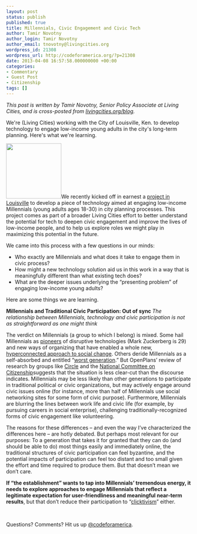 ```yaml
---
layout: post
status: publish
published: true
title: Millennials, Civic Engagement and Civic Tech
author: Tamir Novotny
author_login: Tamir Novotny
author_email: tnovotny@livingcities.org
wordpress_id: 21308
wordpress_url: http://codeforamerica.org/?p=21308
date: 2013-04-08 16:57:58.000000000 +00:00
categories:
- Commentary
- Guest Post
- Citizenship
tags: []
---
```

<em>This post is written by Tamir Novotny, Senior Policy Associate at Living Cities, and is cross-posted from <a href="http://www.livingcities.org/blog/?id=123" target="_blank">livingcities.org/blog</a>.</em>

We're (Living Cities) working with the City of Louisville, Ken. to develop technology to engage low-income young adults in the city's long-term planning. Here's what we're learning.

<a href="http://codeforamerica.org/wp-content/uploads/2013/04/louisville-skyline.jpg"><img class="alignleft size-thumbnail wp-image-21309" title="louisville skyline" src="http://codeforamerica.org/wp-content/uploads/2013/04/louisville-skyline-150x150.jpg" alt="" width="150" height="150" /></a>We recently kicked off in earnest a <a href="http://www.livingcities.org/blog/?id=106">project in Louisville</a> to develop a piece of technology aimed at engaging low-income Millennials (young adults ages 18-30) in city planning processes. This project comes as part of a broader Living Cities effort to better understand the potential for tech to deepen civic engagement and improve the lives of low-income people, and to help us explore roles we might play in maximizing this potential in the future.

We came into this process with a few questions in our minds:
<ul>
	<li>Who exactly are Millennials and what does it take to engage them in civic process?</li>
	<li>How might a new technology solution aid us in this work in a way that is meaningfully different than what existing tech does?</li>
	<li>What are the deeper issues underlying the “presenting problem” of engaging low-income young adults?</li>
</ul>
Here are some things we are learning.

<strong>Millennials and Traditional Civic Participation: Out of sync
</strong><em>The relationship between Millennials, technology and civic participation is not as straightforward as one might think</em>

The verdict on Millennials (a group to which I belong) is mixed. Some hail Millennials as <a href="http://davidburstein.com/fast-future/">pioneers</a> of disruptive technologies (Mark Zuckerberg is 29) and new ways of organizing that have enabled a whole new, <a href="https://www.google.com/url?sa=t&amp;rct=j&amp;q=&amp;esrc=s&amp;source=web&amp;cd=1&amp;cad=rja&amp;ved=0CDMQFjAA&amp;url=http%3A%2F%2Fwww.ssireview.org%2Fsite%2Fleading_in_a_hyper_connected_world&amp;ei=zEdLUeLhILD00QGK4YG4BQ&amp;usg=AFQjCNFbUO_Fs0P5rcxCWF-JJowijgItDw&amp;bvm=bv.44158598,d.dmQ">hyperconnected approach to social change</a>. Others deride Millennials as a self-absorbed and entitled “<a href="http://www.nypost.com/p/news/business/jobs/the_worst_generation_ZHtISjvJY3GglWGTlWa0gO">worst generation</a>.” But OpenPlans’ review of research by groups like <a href="http://www.civicyouth.org/tag/millennials/">Circle</a> and the <a href="http://www.ncoc.net/index.php">National Committee on Citizenship</a>suggests that the situation is less clear-cut than the discourse indicates. Millennials may be less likely than other generations to participate in traditional political or civic organizations, but may actively engage around civic issues online (for instance, more than half of Millennials use social networking sites for some form of civic purpose). Furthermore, Millennials are blurring the lines between work life and civic life (for example, by pursuing careers in social enterprise), challenging traditionally-recognized forms of civic engagement like volunteering.

The reasons for these differences – and even the way I’ve characterized the differences here – are hotly debated. But perhaps most relevant for our purposes: To a generation that takes it for granted that they can do (and should be able to do) most things easily and immediately online, the traditional structures of civic participation can feel byzantine, and the potential impacts of participation can feel too distant and too small given the effort and time required to produce them. But that doesn’t mean we don’t care.

<strong>If “the establishment” wants to tap into Millennials’ tremendous energy, it needs to explore approaches to engage Millennials that reflect a legitimate expectation for user-friendliness and meaningful near-term results</strong>, but that don’t reduce their participation to “<a href="http://www.guardian.co.uk/commentisfree/2010/aug/12/clicktivism-ruining-leftist-activism">clicktivism</a>” either.

&nbsp;

Questions? Comments? Hit us up <a href="http://twitter.com/codeforamerica" target="_blank">@codeforamerica</a>.
